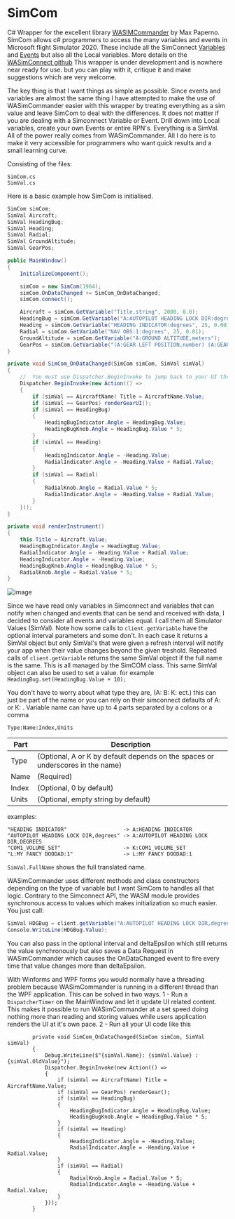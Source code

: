# SimCom
C# Wrapper for the excellent library [WASIMCommander](https://github.com/mpaperno/WASimCommander) by Max Paperno.
SimCom allows c# programmers to access the many variables and events in Microsoft flight Simulator 2020. These include all the SimConnect [Variables](https://docs.flightsimulator.com/html/Programming_Tools/SimVars/Simulation_Variables.htm) and [Events](https://docs.flightsimulator.com/html/Programming_Tools/Event_IDs/Event_IDs.htm) but also all the Local variables. More details on the [WASimConnect github](https://github.com/mpaperno/WASimCommander)
This wrapper is under development and is nowhere near ready for use. but you can play with it, critique it and make suggestions which are very welcome.

The key thing is that I want things as simple as possible. Since events and variables are almost the same thing I have attempted to make the use of WASimCommander easier with this wrapper by treating everything as a sim value and leave SimCom to deal with the differences. 
It does not matter if you are dealing with a Simconnect Variable or Event. Drill down into Local variables, create your own Events or entire RPN's. Everything is a SimVal. All of the power really comes from WASimCommander. All I do here is to make it very accessible for programmers who want quick results and a small learning curve.

Consisting of the files:

```
SimCom.cs
SimVal.cs
```

Here is a basic example how SimCom is initialised.

``` C#
SimCom simCom;
SimVal Aircraft;
SimVal HeadingBug;
SimVal Heading;
SimVal Radial;
SimVal GroundAltitude;
SimVal GearPos;

public MainWindow()
{
    InitializeComponent();

    simCom = new SimCom(1964);
    simCom.OnDataChanged += SimCom_OnDataChanged;
    simCom.connect();

    Aircraft = simCom.GetVariable("Title,string", 2000, 0.0);
    HeadingBug = simCom.GetVariable("A:AUTOPILOT HEADING LOCK DIR:degrees", 25, 0.01);
    Heading = simCom.GetVariable("HEADING INDICATOR:degrees", 25, 0.001);
    Radial = simCom.GetVariable("NAV OBS:1:degrees", 25, 0.01);
    GroundAltitude = simCom.GetVariable("A:GROUND ALTITUDE,meters");
    GearPos = simCom.GetVariable("(A:GEAR LEFT POSITION,number) (A:GEAR RIGHT POSITION,number) + (A:GEAR CENTER POSITION,number) +",25, 0.2);
}

private void SimCom_OnDataChanged(SimCom simCom, SimVal simVal)
{
    //  You must use Dispatcher.BeginInvoke to jump back to your UI thread.
    Dispatcher.BeginInvoke(new Action(() =>
    {
        if (simVal == AircraftName) Title = AircraftName.Value;
        if (simVal == GearPos) renderGearUI();
        if (simVal == HeadingBug)
        {
            HeadingBugIndicator.Angle = HeadingBug.Value;
            HeadingBugKnob.Angle = HeadingBug.Value * 5;
        }
        if (simVal == Heading)
        {
            HeadingIndicator.Angle = -Heading.Value;
            RadialIndicator.Angle = -Heading.Value + Radial.Value;
        }
        if (simVal == Radial)
        {
            RadialKnob.Angle = Radial.Value * 5;
            RadialIndicator.Angle = -Heading.Value + Radial.Value;
        }
    }));
}

private void renderInstrument()
{
    this.Title = Aircraft.Value;
    HeadingBugIndicator.Angle = HeadingBug.Value;
    RadialIndicator.Angle = -Heading.Value + Radial.Value;
    HeadingIndicator.Angle = -Heading.Value;
    HeadingBugKnob.Angle = HeadingBug.Value * 5;
    RadialKnob.Angle = Radial.Value * 5;
}
```

![image](https://github.com/dinther/SimCom/assets/1192916/f983a698-f4ae-4d6d-9b67-75e5eb0df319)


Since we have read only variables in Simconnect and variables that can notify when changed and events that can be send and received with data, I decided to consider all events and variables equal. I call them all Simulator Values (SimVal).
Note how some calls to `client.getVariable` have the optional interval parameters and some don't. In each case it returns a SimVal object but only SimVal's that were given a refresh interval will notify your app when their value changes beyond the given treshold.
Repeated calls of `client.getVariable` returns the same SimVal object if the full name is the same. This is all managed by the SimCOM class.
This same SimVal object can also be used to set a value. for example `HeadingBug.set(HeadingBug.Value + 10);`

You don't have to worry about what type they are, (A: B: K: ect.) this can just be part of the name or you can rely on their simconnect defaults of A: or K: . Variable name can have up to 4 parts separated by a colons or a comma 

`Type:Name:Index,Units`

| Part | Description|
| ------------- | ------------- |
|Type|(Optional, A or K by default depends on the spaces or underscores in the name)|
|Name|(Required)|
|Index|(Optional, 0 by default)|
|Units|(Optional, empty string by default)|

examples:

```
"HEADING INDICATOR"                  -> A:HEADING INDICATOR
"AUTOPILOT HEADING LOCK DIR,degrees" -> A:AUTOPILOT HEADING LOCK DIR,DEGREES
"COM1_VOLUME_SET"                    -> K:COM1_VOLUME_SET
"L:MY FANCY DOODAD:1"                -> L:MY FANCY DOODAD:1
```

`SimVal.FullName` shows the full translated name.

WASimCommander uses different methods and class constructors depending on the type of variable but I want SimCom to handles all that logic.
Contrary to the Simconnect API, the WASM module provides synchronous access to values which makes initialization so much easier. You just call:

``` C#
SimVal HDGBug = client.getVariable("A:AUTOPILOT HEADING LOCK DIR,degrees");
Console.WriteLine(HDGBug.Value);
```

You can also pass in the optional interval and deltaEpsilon which still returns the value synchronously but also saves a Data Request in WASimCommander which causes the OnDataChanged event to fire every time that value changes more than deltaEpsilon.

With Winforms and WPF forms you would normally have a threading problem because WASimCommander is running in a different thread than the WPF application. This can be solved in two ways.
1 - Run a `DispatcherTimer` on the MainWindow and let it update UI related content. This makes it possible to run WASimCommander at a set speed doing nothing more than reading and storing values while users application renders the UI at it's own pace.
2 - Run all your UI code like this

```
        private void SimCom_OnDataChanged(SimCom simCom, SimVal simVal)
        {
            Debug.WriteLine($"{simVal.Name}: {simVal.Value} : {simVal.OldValue}");
            Dispatcher.BeginInvoke(new Action(() =>
            {
                if (simVal == AircraftName) Title = AircraftName.Value;
                if (simVal == GearPos) renderGear();
                if (simVal == HeadingBug)
                {
                    HeadingBugIndicator.Angle = HeadingBug.Value;
                    HeadingBugKnob.Angle = HeadingBug.Value * 5;
                }
                if (simVal == Heading)
                {
                    HeadingIndicator.Angle = -Heading.Value;
                    RadialIndicator.Angle = -Heading.Value + Radial.Value;
                }
                if (simVal == Radial)
                {
                    RadialKnob.Angle = Radial.Value * 5;
                    RadialIndicator.Angle = -Heading.Value + Radial.Value;
                }
            }));
        }
```

